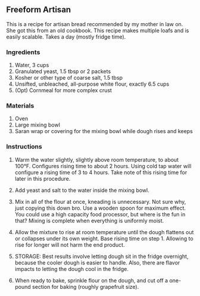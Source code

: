 ## Freeform Artisan

This is a recipe for artisan bread recommended by my mother in law on. She got this from an old cookbook. This recipe makes multiple loafs and is easily scalable. Takes a day (mostly fridge time).

### Ingredients

1. Water, 3 cups
2. Granulated yeast, 1.5 tbsp or 2 packets
3. Kosher or other type of coarse salt, 1.5 tbsp
4. Unsifted, unbleached, all-purpose white flour, exactly 6.5 cups
5. (Opt) Cornmeal for more complex crust

### Materials

1. Oven
2. Large mixing bowl
3. Saran wrap or covering for the mixing bowl while dough rises and keeps

### Instructions

1. Warm the water slightly, slightly above room temperature, to about 100&deg;F. Configures rising time to about 2 hours. Using cold tap water will configure a rising time of 3 to 4 hours. Take note of this rising time for later in this procedure.

2. Add yeast and salt to the water inside the mixing bowl.

3. Mix in all of the flour at once, kneading is unnecessary. Not sure why, just copying this down bro. Use a wooden spoon for maximum effect. You could use a high capacity food processor, but where is the fun in that? Mixing is complete when everything is uniformly moist.

4. Allow the mixture to rise at room temperature until the dough flattens out or collapses under its own weight. Base rising time on step 1. Allowing to rise for longer will not harm the end product.

5. STORAGE: Best results involve letting dough sit in the fridge overnight, because the cooler dough is easier to handle. Also, there are flavor impacts to letting the dough cool in the fridge.

6. When ready to bake, sprinkle flour on the dough, and cut off a one-pound section for baking (roughly grapefruit size).